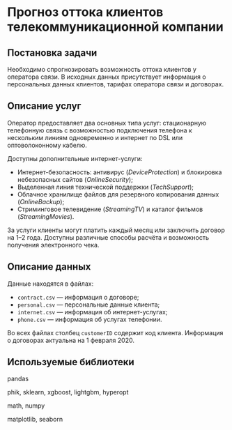# Прогноз оттока клиентов телекоммуникационной компании

## Постановка задачи

Необходимо спрогнозировать возможность оттока клиентов у оператора связи. В исходных данных присутствует информация о персональных данных клиентов, тарифах оператора связи и договорах.

## Описание услуг

Оператор предоставляет два основных типа услуг: стационарную телефонную связь с возможностью подключения телефона к нескольким линиям одновременно и интернет по DSL или оптоволоконному кабелю.

Доступны дополнительные интернет-услуги:

- Интернет-безопасность: антивирус (*DeviceProtection*) и блокировка небезопасных сайтов (*OnlineSecurity*);
- Выделенная линия технической поддержки (*TechSupport*);
- Облачное хранилище файлов для резервного копирования данных (*OnlineBackup*);
- Стриминговое телевидение (*StreamingTV*) и каталог фильмов (*StreamingMovies*).

За услуги клиенты могут платить каждый месяц или заключить договор на 1–2 года. Доступны различные способы расчёта и возможность получения электронного чека.

## Описание данных

Данные находятся в файлах:

- `contract.csv` — информация о договоре;
- `personal.csv` — персональные данные клиента;
- `internet.csv` — информация об интернет-услугах;
- `phone.csv` — информация об услугах телефонии.

Во всех файлах столбец `customerID` содержит код клиента.
Информация о договорах актуальна на 1 февраля 2020.

## Используемые библиотеки

pandas

phik, sklearn, xgboost, lightgbm, hyperopt

math, numpy

matplotlib, seaborn
